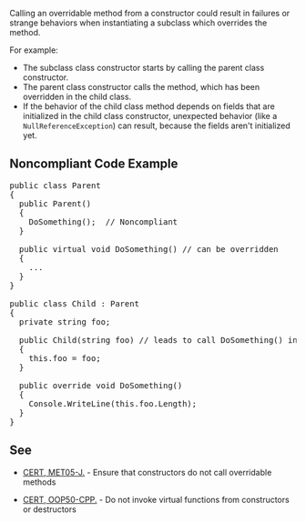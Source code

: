 Calling an overridable method from a constructor could result in failures or strange behaviors when instantiating a subclass which overrides the
method.

For example:

*   The subclass class constructor starts by calling the parent class constructor.
*   The parent class constructor calls the method, which has been overridden in the child class.
*   If the behavior of the child class method depends on fields that are initialized in the child class constructor, unexpected behavior (like a
      `NullReferenceException`) can result, because the fields aren't initialized yet.

## Noncompliant Code Example

<pre>
public class Parent
{
  public Parent()
  {
    DoSomething();  // Noncompliant
  }

  public virtual void DoSomething() // can be overridden
  {
    ...
  }
}

public class Child : Parent
{
  private string foo;

  public Child(string foo) // leads to call DoSomething() in Parent constructor which triggers a NullReferenceException as foo has not yet been initialized
  {
    this.foo = foo;
  }

  public override void DoSomething()
  {
    Console.WriteLine(this.foo.Length);
  }
}
</pre>

## See

*   [CERT, MET05-J.](https://www.securecoding.cert.org/confluence/x/MYYbAQ) - Ensure that constructors do not call overridable methods

*   [CERT, OOP50-CPP.](https://www.securecoding.cert.org/confluence/x/TQBi) - Do not invoke virtual functions from constructors or
      destructors